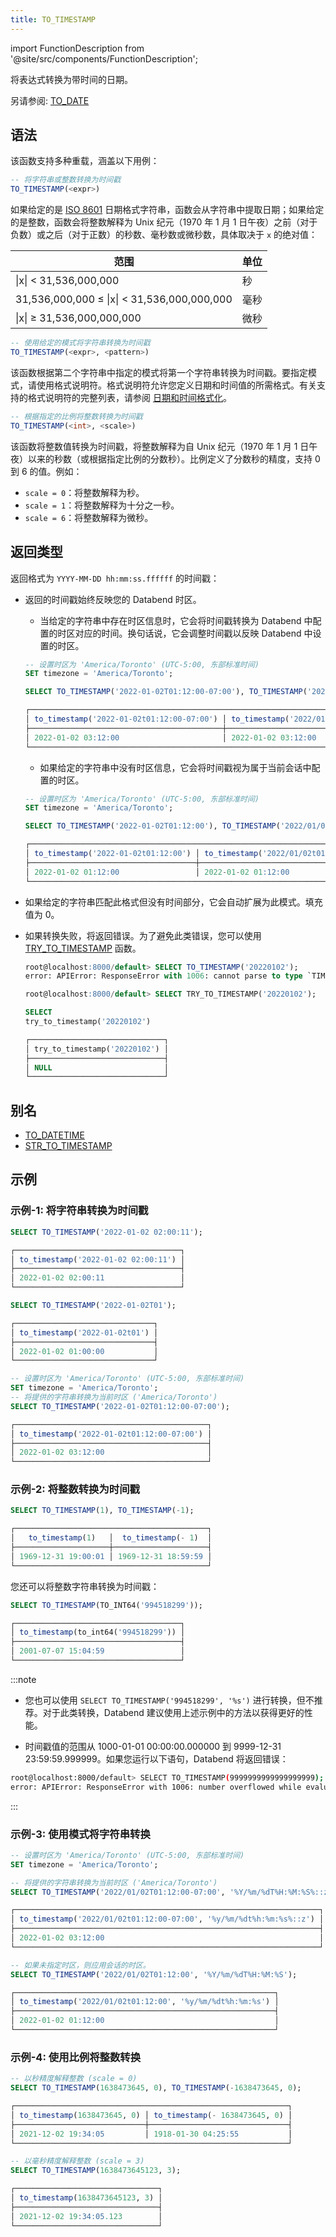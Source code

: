 ```yaml
---
title: TO_TIMESTAMP
---
```

import FunctionDescription from '@site/src/components/FunctionDescription';

<FunctionDescription description="引入或更新: v1.2.664"/>

将表达式转换为带时间的日期。

另请参阅: [TO_DATE](to-date)

## 语法

该函数支持多种重载，涵盖以下用例：

```sql
-- 将字符串或整数转换为时间戳
TO_TIMESTAMP(<expr>)
```

如果给定的是 [ISO 8601](https://en.wikipedia.org/wiki/ISO_8601) 日期格式字符串，函数会从字符串中提取日期；如果给定的是整数，函数会将整数解释为 Unix 纪元（1970 年 1 月 1 日午夜）之前（对于负数）或之后（对于正数）的秒数、毫秒数或微秒数，具体取决于 `x` 的绝对值：

| 范围                                       | 单位                 |
|---------------------------------------------|----------------------|
| \|x\| < 31,536,000,000                      | 秒                   |
| 31,536,000,000 ≤ \|x\| < 31,536,000,000,000 | 毫秒                 |
| \|x\| ≥ 31,536,000,000,000                  | 微秒                 |

```sql
-- 使用给定的模式将字符串转换为时间戳
TO_TIMESTAMP(<expr>, <pattern>)
```

该函数根据第二个字符串中指定的模式将第一个字符串转换为时间戳。要指定模式，请使用格式说明符。格式说明符允许您定义日期和时间值的所需格式。有关支持的格式说明符的完整列表，请参阅 [日期和时间格式化](../../00-sql-reference/10-data-types/datetime.md#formatting-date-and-time)。

```sql
-- 根据指定的比例将整数转换为时间戳
TO_TIMESTAMP(<int>, <scale>)
```

该函数将整数值转换为时间戳，将整数解释为自 Unix 纪元（1970 年 1 月 1 日午夜）以来的秒数（或根据指定比例的分数秒）。比例定义了分数秒的精度，支持 0 到 6 的值。例如：

- `scale = 0`：将整数解释为秒。
- `scale = 1`：将整数解释为十分之一秒。
- `scale = 6`：将整数解释为微秒。

## 返回类型

返回格式为 `YYYY-MM-DD hh:mm:ss.ffffff` 的时间戳：

- 返回的时间戳始终反映您的 Databend 时区。
    - 当给定的字符串中存在时区信息时，它会将时间戳转换为 Databend 中配置的时区对应的时间。换句话说，它会调整时间戳以反映 Databend 中设置的时区。

    ```sql
    -- 设置时区为 'America/Toronto' (UTC-5:00, 东部标准时间)
    SET timezone = 'America/Toronto';

    SELECT TO_TIMESTAMP('2022-01-02T01:12:00-07:00'), TO_TIMESTAMP('2022/01/02T01:12:00-07:00', '%Y/%m/%dT%H:%M:%S%::z');

    ┌────────────────────────────────────────────────────────────────────────────────────────────────────────────────┐
    │ to_timestamp('2022-01-02t01:12:00-07:00') │ to_timestamp('2022/01/02t01:12:00-07:00', '%y/%m/%dt%h:%m:%s%::z') │
    ├───────────────────────────────────────────┼────────────────────────────────────────────────────────────────────┤
    │ 2022-01-02 03:12:00                       │ 2022-01-02 03:12:00                                                │
    └────────────────────────────────────────────────────────────────────────────────────────────────────────────────┘
    ```

    - 如果给定的字符串中没有时区信息，它会将时间戳视为属于当前会话中配置的时区。

    ```sql
    -- 设置时区为 'America/Toronto' (UTC-5:00, 东部标准时间)
    SET timezone = 'America/Toronto';
    
    SELECT TO_TIMESTAMP('2022-01-02T01:12:00'), TO_TIMESTAMP('2022/01/02T01:12:00', '%Y/%m/%dT%H:%M:%S');

    ┌────────────────────────────────────────────────────────────────────────────────────────────────┐
    │ to_timestamp('2022-01-02t01:12:00') │ to_timestamp('2022/01/02t01:12:00', '%y/%m/%dt%h:%m:%s') │
    ├─────────────────────────────────────┼──────────────────────────────────────────────────────────┤
    │ 2022-01-02 01:12:00                 │ 2022-01-02 01:12:00                                      │
    └────────────────────────────────────────────────────────────────────────────────────────────────┘
    ```

- 如果给定的字符串匹配此格式但没有时间部分，它会自动扩展为此模式。填充值为 0。
- 如果转换失败，将返回错误。为了避免此类错误，您可以使用 [TRY_TO_TIMESTAMP](try-to-timestamp.md) 函数。

    ```sql
    root@localhost:8000/default> SELECT TO_TIMESTAMP('20220102');
    error: APIError: ResponseError with 1006: cannot parse to type `TIMESTAMP` while evaluating function `to_timestamp('20220102')`

    root@localhost:8000/default> SELECT TRY_TO_TIMESTAMP('20220102');

    SELECT
    try_to_timestamp('20220102')

    ┌──────────────────────────────┐
    │ try_to_timestamp('20220102') │
    ├──────────────────────────────┤
    │ NULL                         │
    └──────────────────────────────┘
    ```

## 别名

- [TO_DATETIME](to-datetime.md)
- [STR_TO_TIMESTAMP](str-to-timestamp.md)

## 示例

### 示例-1: 将字符串转换为时间戳

```sql
SELECT TO_TIMESTAMP('2022-01-02 02:00:11');

┌─────────────────────────────────────┐
│ to_timestamp('2022-01-02 02:00:11') │
├─────────────────────────────────────┤
│ 2022-01-02 02:00:11                 │
└─────────────────────────────────────┘

SELECT TO_TIMESTAMP('2022-01-02T01');

┌───────────────────────────────┐
│ to_timestamp('2022-01-02t01') │
├───────────────────────────────┤
│ 2022-01-02 01:00:00           │
└───────────────────────────────┘

-- 设置时区为 'America/Toronto' (UTC-5:00, 东部标准时间)
SET timezone = 'America/Toronto';
-- 将提供的字符串转换为当前时区 ('America/Toronto')
SELECT TO_TIMESTAMP('2022-01-02T01:12:00-07:00');

┌───────────────────────────────────────────┐
│ to_timestamp('2022-01-02t01:12:00-07:00') │
├───────────────────────────────────────────┤
│ 2022-01-02 03:12:00                       │
└───────────────────────────────────────────┘
```

### 示例-2: 将整数转换为时间戳

```sql
SELECT TO_TIMESTAMP(1), TO_TIMESTAMP(-1);

┌───────────────────────────────────────────┐
│   to_timestamp(1)   │  to_timestamp(- 1)  │
├─────────────────────┼─────────────────────┤
│ 1969-12-31 19:00:01 │ 1969-12-31 18:59:59 │
└───────────────────────────────────────────┘
```

您还可以将整数字符串转换为时间戳：

```sql
SELECT TO_TIMESTAMP(TO_INT64('994518299'));

┌─────────────────────────────────────┐
│ to_timestamp(to_int64('994518299')) │
├─────────────────────────────────────┤
│ 2001-07-07 15:04:59                 │
└─────────────────────────────────────┘
```

:::note
- 您也可以使用 `SELECT TO_TIMESTAMP('994518299', '%s')` 进行转换，但不推荐。对于此类转换，Databend 建议使用上述示例中的方法以获得更好的性能。

- 时间戳值的范围从 1000-01-01 00:00:00.000000 到 9999-12-31 23:59:59.999999。如果您运行以下语句，Databend 将返回错误：

```bash
root@localhost:8000/default> SELECT TO_TIMESTAMP(9999999999999999999);
error: APIError: ResponseError with 1006: number overflowed while evaluating function `to_int64(9999999999999999999)`
```
:::

### 示例-3: 使用模式将字符串转换

```sql
-- 设置时区为 'America/Toronto' (UTC-5:00, 东部标准时间)
SET timezone = 'America/Toronto';

-- 将提供的字符串转换为当前时区 ('America/Toronto')
SELECT TO_TIMESTAMP('2022/01/02T01:12:00-07:00', '%Y/%m/%dT%H:%M:%S%::z');

┌────────────────────────────────────────────────────────────────────┐
│ to_timestamp('2022/01/02t01:12:00-07:00', '%y/%m/%dt%h:%m:%s%::z') │
├────────────────────────────────────────────────────────────────────┤
│ 2022-01-02 03:12:00                                                │
└────────────────────────────────────────────────────────────────────┘

-- 如果未指定时区，则应用会话的时区。
SELECT TO_TIMESTAMP('2022/01/02T01:12:00', '%Y/%m/%dT%H:%M:%S');

┌──────────────────────────────────────────────────────────┐
│ to_timestamp('2022/01/02t01:12:00', '%y/%m/%dt%h:%m:%s') │
├──────────────────────────────────────────────────────────┤
│ 2022-01-02 01:12:00                                      │
└──────────────────────────────────────────────────────────┘
```

### 示例-4: 使用比例将整数转换

```sql
-- 以秒精度解释整数 (scale = 0)
SELECT TO_TIMESTAMP(1638473645, 0), TO_TIMESTAMP(-1638473645, 0);

┌─────────────────────────────────────────────────────────────┐
│ to_timestamp(1638473645, 0) │ to_timestamp(- 1638473645, 0) │
├─────────────────────────────┼───────────────────────────────┤
│ 2021-12-02 19:34:05         │ 1918-01-30 04:25:55           │
└─────────────────────────────────────────────────────────────┘

-- 以毫秒精度解释整数 (scale = 3)
SELECT TO_TIMESTAMP(1638473645123, 3);

┌────────────────────────────────┐
│ to_timestamp(1638473645123, 3) │
├────────────────────────────────┤
│ 2021-12-02 19:34:05.123        │
└────────────────────────────────┘
```